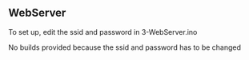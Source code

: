## WebServer
To set up, edit the ssid and password in 3-WebServer.ino

No builds provided because the ssid and password has to be changed
